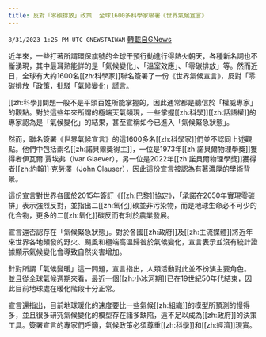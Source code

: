 ```yaml
---
title: 反對「零碳排放」政策  全球1600多科學家聯署《世界氣候宣言》
---
```

`8/31/2023 1:25 PM UTC GNEWSTAIWAN` [轉載自GNews](https://gnews.org/articles/1626168)


  
近年來，一些打著所謂環保旗號的全球干預行動進行得熱火朝天，各種新名詞也不斷湧現，其中最耳熟能詳的是「氣候變化」、「溫室效應」、「零碳排放」等。然而近日，全球有大約1600名[[zh:科學家]]聯名簽署了一份《世界氣候宣言》，反對「零碳排放「政策，批駁「氣候變化」謊言。

[[zh:科學]]問題一般不是平頭百姓所能掌握的，因此通常都是聽信於「權威專家」的觀點。對於這些年來所謂的極端天氣頻現，一些掌握[[zh:科學]][[zh:話語權]]的專家認為是「氣候變化」的結果，甚至宣稱如今已進入「氣候緊急狀態」。

  

然而，聯名簽署《世界氣候宣言》的這1600多名[[zh:科學家]]們並不認同上述觀點。他們中包括兩名[[zh:諾貝爾獎得主]]，一位是1973年[[zh:諾貝爾物理學獎]]獲得者伊瓦爾·賈埃弗（Ivar Giaever），另一位是2022年[[zh:諾貝爾物理學獎]]獲得者[[zh:約翰]]·克勞澤（John Clauser），因此這份宣言被認為有著濃厚的學術背景。

  

這份宣言對世界各國於2015年簽訂《[[zh:巴黎]]協定》，「承諾在2050年實現零碳排」表示強烈反對，並指出二[[zh:氧化]]碳並非污染物，而是地球生命必不可少的化合物，更多的二[[zh:氧化]]碳反而有利於農業發展。

  

宣言還否認存在「氣候緊急狀態」。對於各國[[zh:政府]]及[[zh:主流媒體]]將近年來世界各地頻發的野火、颶風和極端高溫歸咎於氣候變化，宣言表示並沒有統計證據顯示氣候變化會導致自然災害增加。

  

針對所謂「氣候變暖」這一問題，宣言指出，人類活動對此並不扮演主要角色。 並且從全球氣候週期來看，最近一個[[zh:小冰河期]]已在19世紀50年代結束，因此目前地球處在暖化階段十分正常。

  

宣言還指出，目前地球暖化的速度要比一些氣候[[zh:組織]]的模型所預測的慢得多，並且很多研究氣候變化的模型存在諸多缺陷，遠不足以成為[[zh:政府]]的決策工具。簽署宣言的專家們呼籲，氣候政策必須尊重[[zh:科學]]和[[zh:經濟]]現實。



